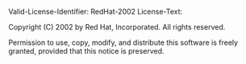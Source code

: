Valid-License-Identifier: RedHat-2002
License-Text:

Copyright (C) 2002 by  Red Hat, Incorporated. All rights reserved.

Permission to use, copy, modify, and distribute this software
is freely granted, provided that this notice is preserved.
